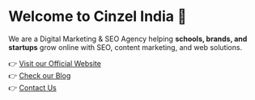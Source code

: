 # Welcome to Cinzel India 👋  

We are a Digital Marketing & SEO Agency helping **schools, brands, and startups** grow online with SEO, content marketing, and web solutions.  

👉 [Visit our Official Website](https://www.cinzelindia.com)  
👉 [Check our Blog](https://www.cinzelindia.com/seo/seo-in-2025)  
👉 [Contact Us](mailto:cinzelindia@gmail.com)  

